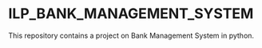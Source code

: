 # ILP_BANK_MANAGEMENT_SYSTEM
This repository contains a project on Bank Management System in python.

